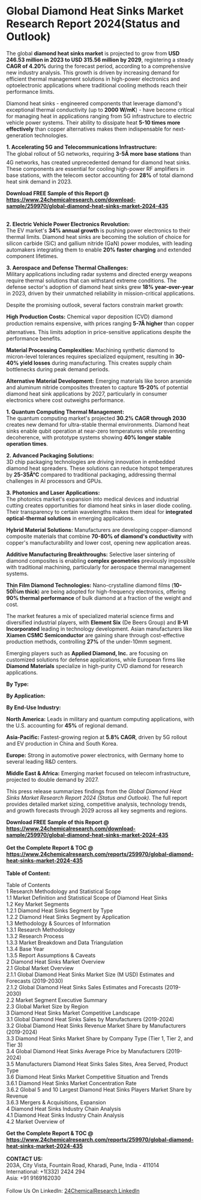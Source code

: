 <h1>Global Diamond Heat Sinks Market Research Report 2024(Status and Outlook)</h1><p>The global <strong>diamond heat sinks market</strong> is projected to grow from <strong>USD 246.53 million in 2023 to USD 315.56 million by 2029</strong>, registering a steady <strong>CAGR of 4.20%</strong> during the forecast period, according to a comprehensive new industry analysis. This growth is driven by increasing demand for efficient thermal management solutions in high-power electronics and optoelectronic applications where traditional cooling methods reach their performance limits.</p><p>Diamond heat sinks - engineered components that leverage diamond's exceptional thermal conductivity (up to <strong>2000 W/mK</strong>) - have become critical for managing heat in applications ranging from 5G infrastructure to electric vehicle power systems. Their ability to dissipate heat <strong>5-10 times more effectively</strong> than copper alternatives makes them indispensable for next-generation technologies.</p><p><strong>1. Accelerating 5G and Telecommunications Infrastructure:</strong><br>
The global rollout of 5G networks, requiring <strong>3-5Ã more base stations</strong> than 4G networks, has created unprecedented demand for diamond heat sinks. These components are essential for cooling high-power RF amplifiers in base stations, with the telecom sector accounting for <strong>28%</strong> of total diamond heat sink demand in 2023.</p><div><b>Download FREE Sample of this Report @ 
            <a href="https://www.24chemicalresearch.com/download-sample/259970/global-diamond-heat-sinks-market-2024-435">
            https://www.24chemicalresearch.com/download-sample/259970/global-diamond-heat-sinks-market-2024-435</a></b></div><br><p><strong>2. Electric Vehicle Power Electronics Revolution:</strong><br>
The EV market's <strong>34% annual growth</strong> is pushing power electronics to their thermal limits. Diamond heat sinks are becoming the solution of choice for silicon carbide (SiC) and gallium nitride (GaN) power modules, with leading automakers integrating them to enable <strong>20% faster charging</strong> and extended component lifetimes.</p><p><strong>3. Aerospace and Defense Thermal Challenges:</strong><br>
Military applications including radar systems and directed energy weapons require thermal solutions that can withstand extreme conditions. The defense sector's adoption of diamond heat sinks grew <strong>18% year-over-year</strong> in 2023, driven by their unmatched reliability in mission-critical applications.</p><p>Despite the promising outlook, several factors constrain market growth:</p><p><strong>High Production Costs:</strong> Chemical vapor deposition (CVD) diamond production remains expensive, with prices ranging <strong>5-7Ã higher</strong> than copper alternatives. This limits adoption in price-sensitive applications despite the performance benefits.</p><p><strong>Material Processing Complexities:</strong> Machining synthetic diamond to micron-level tolerances requires specialized equipment, resulting in <strong>30-40% yield losses</strong> during manufacturing. This creates supply chain bottlenecks during peak demand periods.</p><p><strong>Alternative Material Development:</strong> Emerging materials like boron arsenide and aluminum nitride composites threaten to capture <strong>15-20%</strong> of potential diamond heat sink applications by 2027, particularly in consumer electronics where cost outweighs performance.</p><p><strong>1. Quantum Computing Thermal Management:</strong><br>
The quantum computing market's projected <strong>30.2% CAGR through 2030</strong> creates new demand for ultra-stable thermal environments. Diamond heat sinks enable qubit operation at near-zero temperatures while preventing decoherence, with prototype systems showing <strong>40% longer stable operation times</strong>.</p><p><strong>2. Advanced Packaging Solutions:</strong><br>
3D chip packaging technologies are driving innovation in embedded diamond heat spreaders. These solutions can reduce hotspot temperatures by <strong>25-35Â°C</strong> compared to traditional packaging, addressing thermal challenges in AI processors and GPUs.</p><p><strong>3. Photonics and Laser Applications:</strong><br>
The photonics market's expansion into medical devices and industrial cutting creates opportunities for diamond heat sinks in laser diode cooling. Their transparency to certain wavelengths makes them ideal for <strong>integrated optical-thermal solutions</strong> in emerging applications.</p><p><strong>Hybrid Material Solutions:</strong> Manufacturers are developing copper-diamond composite materials that combine <strong>70-80% of diamond's conductivity</strong> with copper's manufacturability and lower cost, opening new application areas.</p><p><strong>Additive Manufacturing Breakthroughs:</strong> Selective laser sintering of diamond composites is enabling <strong>complex geometries</strong> previously impossible with traditional machining, particularly for aerospace thermal management systems.</p><p><strong>Thin Film Diamond Technologies:</strong> Nano-crystalline diamond films (<strong>10-50Î¼m thick</strong>) are being adopted for high-frequency electronics, offering <strong>90% thermal performance</strong> of bulk diamond at a fraction of the weight and cost.</p><p>The market features a mix of specialized material science firms and diversified industrial players, with <strong>Element Six</strong> (De Beers Group) and <strong>II-VI Incorporated</strong> leading in technology development. Asian manufacturers like <strong>Xiamen CSMC Semiconductor</strong> are gaining share through cost-effective production methods, controlling <strong>27%</strong> of the under-10mm segment.</p><p>Emerging players such as <strong>Applied Diamond, Inc.</strong> are focusing on customized solutions for defense applications, while European firms like <strong>Diamond Materials</strong> specialize in high-purity CVD diamond for research applications.</p><p><strong>By Type:</strong></p><p><strong>By Application:</strong></p><p><strong>By End-Use Industry:</strong></p><p><strong>North America:</strong> Leads in military and quantum computing applications, with the U.S. accounting for <strong>45%</strong> of regional demand.</p><p><strong>Asia-Pacific:</strong> Fastest-growing region at <strong>5.8% CAGR</strong>, driven by 5G rollout and EV production in China and South Korea.</p><p><strong>Europe:</strong> Strong in automotive power electronics, with Germany home to several leading R&amp;D centers.</p><p><strong>Middle East &amp; Africa:</strong> Emerging market focused on telecom infrastructure, projected to double demand by 2027.</p><p>This press release summarizes findings from the <em>Global Diamond Heat Sinks Market Research Report 2024 (Status and Outlook)</em>. The full report provides detailed market sizing, competitive analysis, technology trends, and growth forecasts through 2029 across all key segments and regions.</p><div><b>Download FREE Sample of this Report @ 
            <a href="https://www.24chemicalresearch.com/download-sample/259970/global-diamond-heat-sinks-market-2024-435">
            https://www.24chemicalresearch.com/download-sample/259970/global-diamond-heat-sinks-market-2024-435</a></b></div><br><div><b>Get the Complete Report & TOC @ 
            <a href="https://www.24chemicalresearch.com/reports/259970/global-diamond-heat-sinks-market-2024-435">
            https://www.24chemicalresearch.com/reports/259970/global-diamond-heat-sinks-market-2024-435</a></b></div><br>
            <b>Table of Content:</b><p>Table of Contents<br />
1 Research Methodology and Statistical Scope<br />
1.1 Market Definition and Statistical Scope of Diamond Heat Sinks<br />
1.2 Key Market Segments<br />
1.2.1 Diamond Heat Sinks Segment by Type<br />
1.2.2 Diamond Heat Sinks Segment by Application<br />
1.3 Methodology & Sources of Information<br />
1.3.1 Research Methodology<br />
1.3.2 Research Process<br />
1.3.3 Market Breakdown and Data Triangulation<br />
1.3.4 Base Year<br />
1.3.5 Report Assumptions & Caveats<br />
2 Diamond Heat Sinks Market Overview<br />
2.1 Global Market Overview<br />
2.1.1 Global Diamond Heat Sinks Market Size (M USD) Estimates and Forecasts (2019-2030)<br />
2.1.2 Global Diamond Heat Sinks Sales Estimates and Forecasts (2019-2030)<br />
2.2 Market Segment Executive Summary<br />
2.3 Global Market Size by Region<br />
3 Diamond Heat Sinks Market Competitive Landscape<br />
3.1 Global Diamond Heat Sinks Sales by Manufacturers (2019-2024)<br />
3.2 Global Diamond Heat Sinks Revenue Market Share by Manufacturers (2019-2024)<br />
3.3 Diamond Heat Sinks Market Share by Company Type (Tier 1, Tier 2, and Tier 3)<br />
3.4 Global Diamond Heat Sinks Average Price by Manufacturers (2019-2024)<br />
3.5 Manufacturers Diamond Heat Sinks Sales Sites, Area Served, Product Type<br />
3.6 Diamond Heat Sinks Market Competitive Situation and Trends<br />
3.6.1 Diamond Heat Sinks Market Concentration Rate<br />
3.6.2 Global 5 and 10 Largest Diamond Heat Sinks Players Market Share by Revenue<br />
3.6.3 Mergers & Acquisitions, Expansion<br />
4 Diamond Heat Sinks Industry Chain Analysis<br />
4.1 Diamond Heat Sinks Industry Chain Analysis<br />
4.2 Market Overview of</p><div><b>Get the Complete Report & TOC @ 
            <a href="https://www.24chemicalresearch.com/reports/259970/global-diamond-heat-sinks-market-2024-435">
            https://www.24chemicalresearch.com/reports/259970/global-diamond-heat-sinks-market-2024-435</a></b></div><br><b>CONTACT US:</b><br>
            203A, City Vista, Fountain Road, Kharadi, Pune, India - 411014<br>
            International: +1(332) 2424 294<br>
            Asia: +91 9169162030 <br><br>
            Follow Us On LinkedIn: <a href="https://www.linkedin.com/company/24chemicalresearch/">24ChemicalResearch LinkedIn</a>